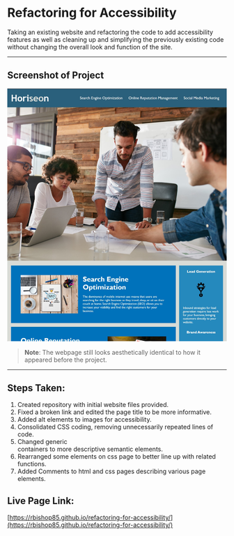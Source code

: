# Refactoring for Accessibility

Taking an existing website and refactoring the code to add accessibility features as well as cleaning up and simplifying the previously existing code without changing the overall look and function of the site.

---

## Screenshot of Project

![Screenshot of project webpage.](./assets/images/refactoring-final.jpg)
> **Note**: The webpage still looks aesthetically identical to how it appeared before the project.

---

## Steps Taken:
1. Created repository with initial website files provided.
2. Fixed a broken link and edited the page title to be more informative.
3. Added alt elements to images for accessibility.
4. Consolidated CSS coding, removing unnecessarily repeated lines of code.
5. Changed generic <div> containers to more descriptive semantic elements.
6. Rearranged some elements on css page to better line up with related functions.
7. Added Comments to html and css pages describing various page elements.

## Live Page Link:

[https://rbishop85.github.io/refactoring-for-accessibility/](https://rbishop85.github.io/refactoring-for-accessibility/)
